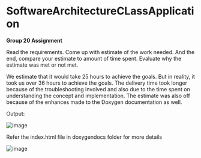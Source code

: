 # SoftwareArchitectureCLassApplication

**Group 20 Assignment**

Read the requirements.  Come up with estimate of the work needed.  And the end, compare your estimate to amount of time spent.  Evaluate why the estimate was met or not met.

We estimate that it would take 25 hours to achieve the goals. But in reality, it took us over 36 hours to achieve the goals. The delivery time took longer because of the troubleshooting involved and also due to the time spent on understanding the concept and implementation. The estimate was also off because of the enhances made to the Doxygen documentation as well.

Output:

![image](https://user-images.githubusercontent.com/41262678/163624484-698c159b-e126-4479-a684-b7c16f3c1b8f.png)

Refer the index.html file in doxygendocs folder for more details

![image](https://user-images.githubusercontent.com/41262678/163624539-47b55b11-4f7f-4626-b8ea-c9f2b582a0d9.png)

